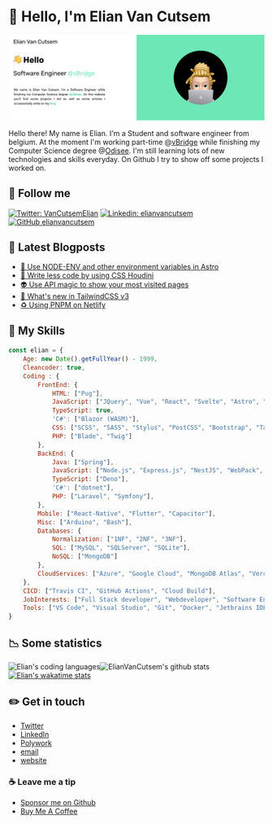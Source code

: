 # 👋&nbsp;Hello, I'm Elian Van Cutsem

[![image](./assets/bg.png)](https://www.elian.codes)

Hello there! My name is Elian. I'm a Student and software engineer from belgium. At the moment I'm working part-time @[vBridge](<https://vbridge.eu>) while finishing my Computer Science degree @[Odisee](<https://www.odisee.be/en>). I'm still learning lots of new technologies and skills everyday. On Github I try to show off some projects I worked on.

## 🤟 Follow me

[![Twitter: VanCutsemElian](https://img.shields.io/twitter/follow/htmelian?style=social)](https://twitter.com/htmelian)
[![Linkedin: elianvancutsem](https://img.shields.io/badge/-ElianVanCutsem-blue?style=flat-square&logo=Linkedin&logoColor=white&link=https://www.linkedin.com/in/elianvancutsem/)](https://www.linkedin.com/in/elianvancutsem/)
[![GitHub elianvancutsem](https://img.shields.io/github/followers/elianvancutsem?label=follow-ElianVanCutsem&style=social)](https://github.com/elianvancutsem)

## 📝 Latest Blogposts

<!-- BLOG-POST-LIST:START -->
- [🔧 Use NODE-ENV and other environment variables in Astro](https://www.elian.codes/blog/10-15-21-use-node-env-in-astro/)
- [🎉 Write less code by using CSS Houdini](https://www.elian.codes/blog/10-13-21-adding-css-houdini/)
- [👽 Use API magic to show your most visited pages](https://www.elian.codes/blog/10-04-21-use-api-magic-to-show-most-visited-pages/)
- [💄 What's new in TailwindCSS v3](https://www.elian.codes/blog/10-03-21-what-is-new-in-tailwindv3/)
- [♻️ Using PNPM on Netlify](https://www.elian.codes/blog/09-27-21-using-pnpm-on-netlify/)
<!-- BLOG-POST-LIST:END -->

## 💼  My Skills

```javascript
const elian = {
    Age: new Date().getFullYear() - 1999,
    Cleancoder: true,
    Coding : {
        FrontEnd: {
            HTML: ["Pug"],
            JavaScript: ["JQuery", "Vue", "React", "Svelte", "Astro", "NuxtJS", "NextJS", "SvelteKit"],
            TypeScript: true,
            'C#': ["Blazor (WASM)"],
            CSS: ["SCSS", "SASS", "Stylus", "PostCSS", "Bootstrap", "TailwindCSS"],
            PHP: ["Blade", "Twig"]
        },
        BackEnd: {
            Java: ["Spring"],
            JavaScript: ["Node.js", "Express.js", "NestJS", "WebPack", "Vite"],
            TypeScript: ["Deno"],
            'C#': ["dotnet"],
            PHP: ["Laravel", "Symfony"],
        },
        Mobile: ["React-Native", "Flutter", "Capacitor"],
        Misc: ["Arduino", "Bash"],
        Databases: {
            Normalization: ["1NF", "2NF", "3NF"],
            SQL: ["MySQL", "SQLServer", "SQLite"],
            NoSQL: ["MongoDB"]
        },
        CloudServices: ["Azure", "Google Cloud", "MongoDB Atlas", "Vercel", "Netlify", "Cloudflare"]
    },
    CICD: ["Travis CI", "GitHub Actions", "Cloud Build"],
    JobInterests: ["Full Stack developer", "Webdeveloper", "Software Engineer"],
    Tools: ["VS Code", "Visual Studio", "Git", "Docker", "Jetbrains IDE", "Postman", "WSL"],
}
```

## 📉 Some statistics

![ElianVanCutsem's github stats](https://github-readme-stats.vercel.app/api?username=ElianVanCutsem&show_icons=true&hide_border=true)
<img align="left" src="https://github-readme-stats.vercel.app/api/top-langs/?username=elianvancutsem&theme=light&hide=css,HTML,Jupyter%20Notebook&layout=compact&langs_count=20" alt="Elian's coding languages" /><br />
[![Elian's wakatime stats](https://github-readme-stats.vercel.app/api/wakatime?username=elianvancutsem&layout=compact)](https://github.com/elianvancutsem)

## ✏️ Get in touch

- [Twitter](<https://www.twitter.com/htmelian>)
- [LinkedIn](<https://www.linkedin.com/in/elianvancutsem/>)
- [Polywork](<https://www.polywork.com/htmelian>)
- [email](<mailto:hello@elian.codes>)
- [website](<http://www.elian.codes>)

### ☕️ Leave me a tip

- [Sponsor me on Github](<https://github.com/sponsors/ElianVanCutsem>)
- [Buy Me A Coffee](<https://www.buymeacoffee.com/elianvancutsem>)
